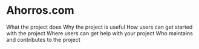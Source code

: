 # Ahorros.com
What the project does
Why the project is useful
How users can get started with the project
Where users can get help with your project
Who maintains and contributes to the project
